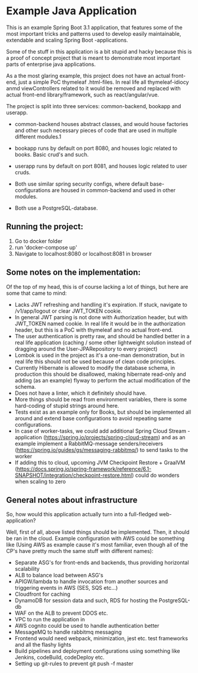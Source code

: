 # Example Java Application

This is an example Spring Boot 3.1 application, that features some of the most important tricks and patterns used to develop easily maintainable, extendable and scaling Spring Boot -applications.

Some of the stuff in this application is a bit stupid and hacky because this is a proof of concept project that is meant to demonstrate most important parts of enterprise java applications.

As a the most glaring example, this project does not have an actual front-end, just a simple PoC thymeleaf .html-files. In real life all thymeleaf-idiocy anmd viewControllers related to it would be removed and replaced with actual front-end library/framework, such as react/angular/vue.

The project is split into three services: common-backend, bookapp and userapp.

- common-backend houses abstract classes, and would house factories and other such necessary pieces of code that are used in multiple different modules.1
- bookapp runs by default on port 8080, and houses logic related to books. Basic crud's and such.
- userapp runs by default on port 8081, and houses logic related to user cruds.


- Both use similar spring security configs, where default base-configurations are housed in common-backend and used in other modules.
- Both use a PostgreSQL-database.

## Running the project:

1. Go to docker folder
2. run 'docker-compose up'
3. Navigate to localhost:8080 or localhost:8081 in browser

## Some notes on the implementation:
Of the top of my head, this is of course lacking a lot of things, but here are some that came to mind:

- Lacks JWT refreshing and handling it's expiration. If stuck, navigate to /v1/app/logout or clear JWT_TOKEN cookie.
- In general JWT parsing is not done with Authorization header, but with JWT_TOKEN named cookie. In real life it would be in the authorization header, but this is a PoC with thymeleaf and no actual front-end.
- The user authentication is pretty raw, and should be handled better in a real life application (caching / some other lightweight solution instead of dragging around the User-JPARepository to every project)
- Lombok is used in the project as it's a one-man demonstration, but in real life this should not be used because of clean code principles.
- Currently Hibernate is allowed to modify the database schema, in production this should be disallowed, making hibernate read-only and adding (as an example) flyway to perform the actual modification of the schema.
- Does not have a linter, which it definitely should have.
- More things should be read from environment variables, there is some hard-coding of stupid strings around here.
- Tests exist as an example only for Books, but should be implemented all around and extend base configurations to avoid repeating same configurations.
- In case of worker-tasks, we could add additional Spring Cloud Stream -application (https://spring.io/projects/spring-cloud-stream) and as an example implement a RabbitMQ-message senders/receivers (https://spring.io/guides/gs/messaging-rabbitmq/) to send tasks to the worker
- If adding this to cloud, upcoming JVM Checkpoint Restore + GraalVM (https://docs.spring.io/spring-framework/reference/6.1-SNAPSHOT/integration/checkpoint-restore.html) could do wonders when scaling to zero

## General notes about infrastructure

So, how would this application actually turn into a full-fledged web-application?

Well, first of all, above listed things should be implemented. Then, it should be ran in the cloud. Example configuration with AWS could be something like (Using AWS as example cause it's most familiar, even though all of the CP's have pretty much the same stuff with different names):

- Separate ASG's for front-ends and backends, thus providing horizontal scalability
- ALB to balance load between ASG's
- APIGW/lambda to handle invocation from another sources and triggering events in AWS (SES, SQS etc...)
- Cloudfront for caching
- DynamoDB for session data and such, RDS for hosting the PostgreSQL-db
- WAF on the ALB to prevent DDOS etc.
- VPC to run the application in
- AWS cognito could be used to handle authentication better
- MessageMQ to handle rabbitmq messaging
- Frontend would need webpack, minimization, jest etc. test frameworks and all the flashy lights
- Build pipelines and deployment configurations using something like Jenkins, codeBuild, codeDeploy etc.
- Setting up git-rules to prevent git push -f master
